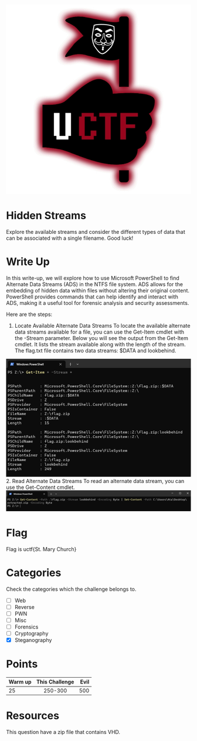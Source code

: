 <img src="Resources/UCTF.jpg" title="UCTF" alt="UCTF" data-align="center">

# Hidden Streams

Explore the available streams and consider the different types of data that can be associated with a single filename. Good luck!


# Write Up

In this write-up, we will explore how to use Microsoft PowerShell to find Alternate Data Streams (ADS) in the NTFS file system. ADS allows for the embedding of hidden data within files without altering their original content. PowerShell provides commands that can help identify and interact with ADS, making it a useful tool for forensic analysis and security assessments.

Here are the steps:

1. Locate Available Alternate Data Streams
To locate the available alternate data streams available for a file, you can use the Get-Item cmdlet with the -Stream parameter.
Below you will see the output from the Get-Item cmdlet. It lists the stream available along with the length of the stream. The flag.txt file contains two data streams: \$DATA and lookbehind.
<img src="Resources/available_alternate_data_streams.PNG" title="UCTF" alt="available ADS" data-align="center">
2. Read Alternate Data Streams
To read an alternate data stream, you can use the Get-Content cmdlet.
<img src="Resources/read_alternate_data_streams.PNG" title="UCTF" alt="read ADS" data-align="center">

# Flag

Flag is uctf{St. Mary Church}

# Categories

Check the categories which the challenge belongs to.

- [ ] Web
- [ ] Reverse
- [ ] PWN
- [ ] Misc
- [ ] Forensics
- [ ] Cryptography
- [X] Steganography

# Points

| Warm up | This Challenge  | Evil |
| ------- |:---------------:| ----:|
| 25      |     250-300     | 500  |

# Resources

This question have a zip file that contains VHD.